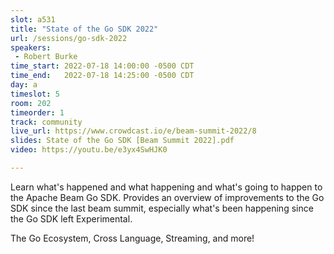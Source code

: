 ```yaml
---
slot: a531
title: "State of the Go SDK 2022"
url: /sessions/go-sdk-2022
speakers:
 - Robert Burke
time_start: 2022-07-18 14:00:00 -0500 CDT
time_end:   2022-07-18 14:25:00 -0500 CDT
day: a
timeslot: 5
room: 202
timeorder: 1
track: community
live_url: https://www.crowdcast.io/e/beam-summit-2022/8
slides: State of the Go SDK [Beam Summit 2022].pdf
video: https://youtu.be/e3yx4SwHJK0

---
```


Learn what's happened and what happening and what's going to happen to the Apache Beam Go SDK. Provides an overview of improvements to the Go SDK since the last beam summit, especially what's been happening since the Go SDK left Experimental.

The Go Ecosystem, Cross Language, Streaming, and more!